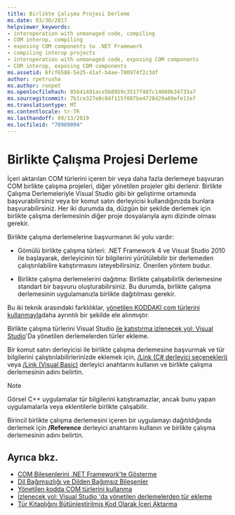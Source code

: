 ```yaml
---
title: Birlikte Çalışma Projesi Derleme
ms.date: 03/30/2017
helpviewer_keywords:
- interoperation with unmanaged code, compiling
- COM interop, compiling
- exposing COM components to .NET Framework
- compiling interop projects
- interoperation with unmanaged code, exposing COM components
- COM interop, exposing COM components
ms.assetid: 6fcf6588-5e25-41af-b4ae-780974f2c3df
author: rpetrusha
ms.author: ronpet
ms.openlocfilehash: 85841491ace5b8959c3517f407c14069b34733a7
ms.sourcegitcommit: 7b1ce327e8c84f115f007be4728d29a89efe11ef
ms.translationtype: MT
ms.contentlocale: tr-TR
ms.lasthandoff: 09/13/2019
ms.locfileid: "70969094"
---
```

# <a name="compiling-an-interop-project"></a>Birlikte Çalışma Projesi Derleme

İçeri aktarılan COM türlerini içeren bir veya daha fazla derlemeye başvuran COM birlikte çalışma projeleri, diğer yönetilen projeler gibi derlenir. Birlikte Çalışma Derlemeleriyle Visual Studio gibi bir geliştirme ortamında başvurabilirsiniz veya bir komut satırı derleyicisi kullandığınızda bunlara başvurabilirsiniz. Her iki durumda da, düzgün bir şekilde derlemek için birlikte çalışma derlemesinin diğer proje dosyalarıyla aynı dizinde olması gerekir.

 Birlikte çalışma derlemelerine başvurmanın iki yolu vardır:

- Gömülü birlikte çalışma türleri: .NET Framework 4 ve Visual Studio 2010 ile başlayarak, derleyicinin tür bilgilerini yürütülebilir bir derlemeden çalıştırılabilire katıştırmasını isteyebilirsiniz. Önerilen yöntem budur.

- Birlikte çalışma derlemelerini dağıtma: Birlikte çalışabilirlik derlemesine standart bir başvuru oluşturabilirsiniz. Bu durumda, birlikte çalışma derlemesinin uygulamanızla birlikte dağıtılması gerekir.

 Bu iki teknik arasındaki farklılıklar, [yönetilen KODDAKI com türlerini kullanmayla](https://docs.microsoft.com/previous-versions/dotnet/netframework-4.0/3y76b69k(v=vs.100))daha ayrıntılı bir şekilde ele alınmıştır.

 Birlikte çalışma türlerini Visual Studio [ile katıştırma izlenecek yol: Visual Studio](../../standard/assembly/embed-types-visual-studio.md)'Da yönetilen derlemelerden türler ekleme.

 Bir komut satırı derleyicisi ile birlikte çalışma derlemesine başvurmak ve tür bilgilerini çalıştırılabilirlerinizde eklemek için, [/Link (C# derleyici seçenekleri)](../../csharp/language-reference/compiler-options/link-compiler-option.md) veya [/Link (Visual Basic)](../../visual-basic/reference/command-line-compiler/link.md) derleyici anahtarını kullanın ve birlikte çalışma derlemesinin adını belirtin.

> [!NOTE]
> Görsel C++ uygulamalar tür bilgilerini katıştıramazlar, ancak bunu yapan uygulamalarla veya eklentilerle birlikte çalışabilir.

 Birincil birlikte çalışma derlemesini içeren bir uygulamayı dağıtıldığında derlemek için **/Reference** derleyici anahtarını kullanın ve birlikte çalışma derlemesinin adını belirtin.

## <a name="see-also"></a>Ayrıca bkz.

- [COM Bileşenlerini .NET Framework'te Gösterme](exposing-com-components.md)
- [Dil Bağımsızlığı ve Dilden Bağımsız Bileşenler](../../standard/language-independence-and-language-independent-components.md)
- [Yönetilen kodda COM türlerini kullanma](https://docs.microsoft.com/previous-versions/dotnet/netframework-4.0/3y76b69k(v=vs.100))
- [İzlenecek yol: Visual Studio 'da yönetilen derlemelerden tür ekleme](../../standard/assembly/embed-types-visual-studio.md)
- [Tür Kitaplığını Bütünleştirilmiş Kod Olarak İçeri Aktarma](importing-a-type-library-as-an-assembly.md)
